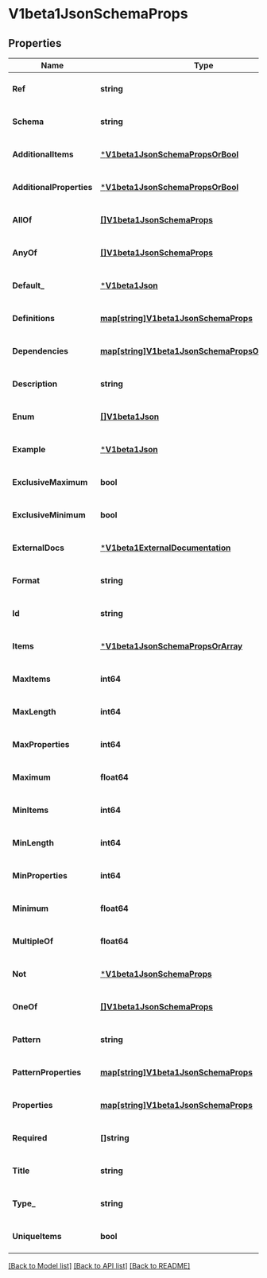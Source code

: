 # V1beta1JsonSchemaProps

## Properties
Name | Type | Description | Notes
------------ | ------------- | ------------- | -------------
**Ref** | **string** |  | [optional] [default to null]
**Schema** | **string** |  | [optional] [default to null]
**AdditionalItems** | [***V1beta1JsonSchemaPropsOrBool**](v1beta1.JSONSchemaPropsOrBool.md) |  | [optional] [default to null]
**AdditionalProperties** | [***V1beta1JsonSchemaPropsOrBool**](v1beta1.JSONSchemaPropsOrBool.md) |  | [optional] [default to null]
**AllOf** | [**[]V1beta1JsonSchemaProps**](v1beta1.JSONSchemaProps.md) |  | [optional] [default to null]
**AnyOf** | [**[]V1beta1JsonSchemaProps**](v1beta1.JSONSchemaProps.md) |  | [optional] [default to null]
**Default_** | [***V1beta1Json**](v1beta1.JSON.md) |  | [optional] [default to null]
**Definitions** | [**map[string]V1beta1JsonSchemaProps**](v1beta1.JSONSchemaProps.md) |  | [optional] [default to null]
**Dependencies** | [**map[string]V1beta1JsonSchemaPropsOrStringArray**](v1beta1.JSONSchemaPropsOrStringArray.md) |  | [optional] [default to null]
**Description** | **string** |  | [optional] [default to null]
**Enum** | [**[]V1beta1Json**](v1beta1.JSON.md) |  | [optional] [default to null]
**Example** | [***V1beta1Json**](v1beta1.JSON.md) |  | [optional] [default to null]
**ExclusiveMaximum** | **bool** |  | [optional] [default to null]
**ExclusiveMinimum** | **bool** |  | [optional] [default to null]
**ExternalDocs** | [***V1beta1ExternalDocumentation**](v1beta1.ExternalDocumentation.md) |  | [optional] [default to null]
**Format** | **string** |  | [optional] [default to null]
**Id** | **string** |  | [optional] [default to null]
**Items** | [***V1beta1JsonSchemaPropsOrArray**](v1beta1.JSONSchemaPropsOrArray.md) |  | [optional] [default to null]
**MaxItems** | **int64** |  | [optional] [default to null]
**MaxLength** | **int64** |  | [optional] [default to null]
**MaxProperties** | **int64** |  | [optional] [default to null]
**Maximum** | **float64** |  | [optional] [default to null]
**MinItems** | **int64** |  | [optional] [default to null]
**MinLength** | **int64** |  | [optional] [default to null]
**MinProperties** | **int64** |  | [optional] [default to null]
**Minimum** | **float64** |  | [optional] [default to null]
**MultipleOf** | **float64** |  | [optional] [default to null]
**Not** | [***V1beta1JsonSchemaProps**](v1beta1.JSONSchemaProps.md) |  | [optional] [default to null]
**OneOf** | [**[]V1beta1JsonSchemaProps**](v1beta1.JSONSchemaProps.md) |  | [optional] [default to null]
**Pattern** | **string** |  | [optional] [default to null]
**PatternProperties** | [**map[string]V1beta1JsonSchemaProps**](v1beta1.JSONSchemaProps.md) |  | [optional] [default to null]
**Properties** | [**map[string]V1beta1JsonSchemaProps**](v1beta1.JSONSchemaProps.md) |  | [optional] [default to null]
**Required** | **[]string** |  | [optional] [default to null]
**Title** | **string** |  | [optional] [default to null]
**Type_** | **string** |  | [optional] [default to null]
**UniqueItems** | **bool** |  | [optional] [default to null]

[[Back to Model list]](../README.md#documentation-for-models) [[Back to API list]](../README.md#documentation-for-api-endpoints) [[Back to README]](../README.md)


